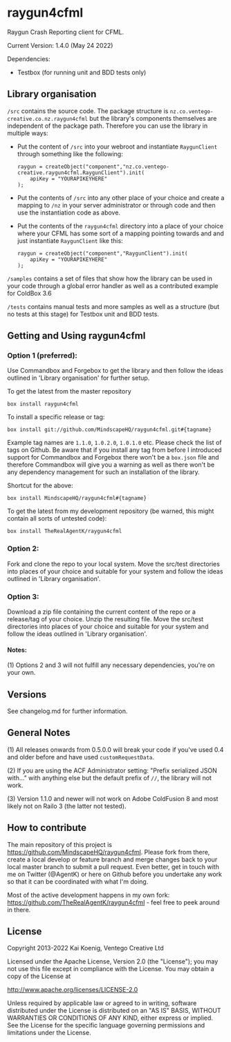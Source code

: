 raygun4cfml
===========

Raygun Crash Reporting client for CFML.

Current Version: 1.4.0 (May 24 2022)

Dependencies: 

- Testbox (for running unit and BDD tests only)

## Library organisation

`/src` contains the source code. The package structure is `nz.co.ventego-creative.co.nz.raygun4cfml` but the library's components themselves are independent of the package path. Therefore you can use the library in multiple ways:

- Put the content of `/src` into your webroot and instantiate `RaygunClient` through something like the following:

    ```
    raygun = createObject("component","nz.co.ventego-creative.raygun4cfml.RaygunClient").init(
        apiKey = "YOURAPIKEYHERE"
    );
    ```
- Put the contents of `/src` into any other place of your choice and create a mapping to `/nz` in your server administrator or through code and then use the instantiation code as above.

- Put the contents of the `raygun4cfml` directory into a place of your choice where your CFML has some sort of a mapping pointing towards and and just instantiate `RaygunClient` like this:
    
    ```
    raygun = createObject("component","RaygunClient").init(
        apiKey = "YOURAPIKEYHERE"
    );
    ```
    
`/samples` contains a set of files that show how the library can be used in your code through a global error handler as well as a contributed example for ColdBox 3.6

`/tests` contains manual tests and more samples as well as a structure (but no tests at this stage) for Testbox unit and BDD tests.

## Getting and Using raygun4cfml

### Option 1 (preferred):

Use Commandbox and Forgebox to get the library and then follow the ideas outlined in 'Library organisation' for further setup.

To get the latest from the master repository

```
box install raygun4cfml 
```

To install a specific release or tag:     

```
box install git://github.com/MindscapeHQ/raygun4cfml.git#{tagname}
```

Example tag names are `1.1.0`, `1.0.2.0`, `1.0.1.0` etc. Please check the list of tags on Github. Be aware that if you install any tag from before I introduced support for Commandbox and Forgebox there won't be a `box.json` file and therefore Commandbox will give you a warning as well as there won't be any dependency management for such an installation of the library.
    
Shortcut for the above:
 
```
box install MindscapeHQ/raygun4cfml#{tagname}
```

To get the latest from my development repository (be warned, this might contain all sorts of untested code):
  
```
box install TheRealAgentK/raygun4cfml
```

### Option 2:

Fork and clone the repo to your local system. Move the src/test directories into places of your choice and suitable for your system and follow the ideas outlined in 'Library organisation'.

### Option 3:

Download a zip file containing the current content of the repo or a release/tag of your choice. Unzip the resulting file. Move the src/test directories into places of your choice and suitable for your system and follow the ideas outlined in 'Library organisation'.

#### Notes: 

(1) Options 2 and 3 will not fulfill any necessary dependencies, you're on your own.

## Versions

See changelog.md for further information.

## General Notes

(1) All releases onwards from 0.5.0.0 will break your code if you've used 0.4 and older before and have used `customRequestData`. 

(2) If you are using the ACF Administrator setting: "Prefix serialized JSON with..." with anything else but the default prefix of `//`, the library will not work.

(3) Version 1.1.0 and newer will not work on Adobe ColdFusion 8 and most likely not on Railo 3 (the latter not tested).

## How to contribute

The main repository of this project is https://github.com/MindscapeHQ/raygun4cfml. Please fork from there, create a local develop or feature branch and merge changes back to your local master branch to submit a pull request. Even better, get in touch with me on Twitter (@AgentK) or here on Github before you undertake any work so that it can be coordinated with what I'm doing.

Most of the active development happens in my own fork: https://github.com/TheRealAgentK/raygun4cfml - feel free to peek around in there.

## License

Copyright 2013-2022 Kai Koenig, Ventego Creative Ltd

Licensed under the Apache License, Version 2.0 (the "License");
you may not use this file except in compliance with the License.
You may obtain a copy of the License at

   http://www.apache.org/licenses/LICENSE-2.0

Unless required by applicable law or agreed to in writing, software
distributed under the License is distributed on an "AS IS" BASIS,
WITHOUT WARRANTIES OR CONDITIONS OF ANY KIND, either express or implied.
See the License for the specific language governing permissions and
limitations under the License.








